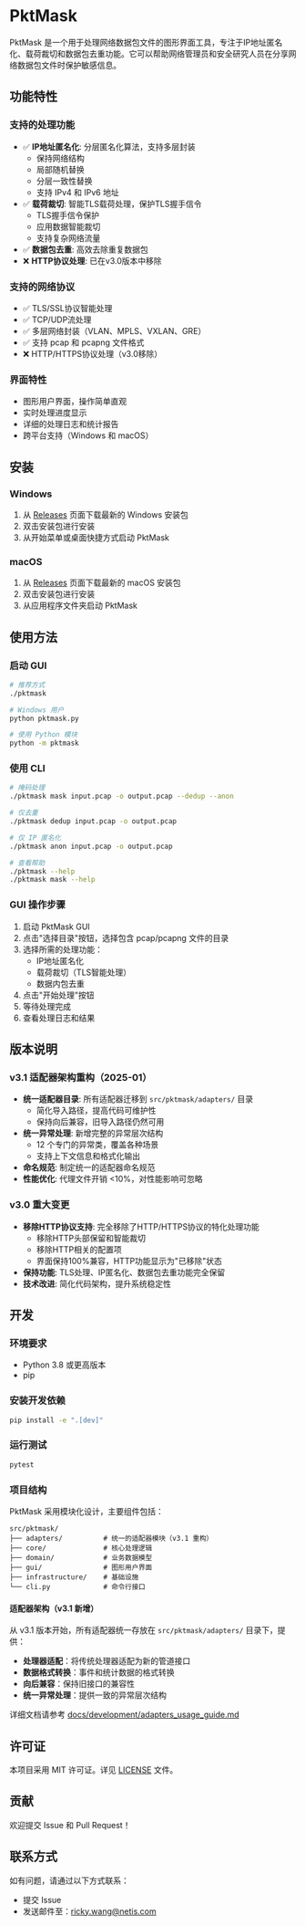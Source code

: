 # PktMask

PktMask 是一个用于处理网络数据包文件的图形界面工具，专注于IP地址匿名化、载荷裁切和数据包去重功能。它可以帮助网络管理员和安全研究人员在分享网络数据包文件时保护敏感信息。

## 功能特性

### 支持的处理功能
- ✅ **IP地址匿名化**: 分层匿名化算法，支持多层封装
  - 保持网络结构
  - 局部随机替换
  - 分层一致性替换
  - 支持 IPv4 和 IPv6 地址
- ✅ **载荷裁切**: 智能TLS载荷处理，保护TLS握手信令
  - TLS握手信令保护
  - 应用数据智能裁切
  - 支持复杂网络流量
- ✅ **数据包去重**: 高效去除重复数据包
- ❌ **HTTP协议处理**: 已在v3.0版本中移除

### 支持的网络协议
- ✅ TLS/SSL协议智能处理
- ✅ TCP/UDP流处理
- ✅ 多层网络封装（VLAN、MPLS、VXLAN、GRE）
- ✅ 支持 pcap 和 pcapng 文件格式
- ❌ HTTP/HTTPS协议处理（v3.0移除）

### 界面特性
- 图形用户界面，操作简单直观
- 实时处理进度显示
- 详细的处理日志和统计报告
- 跨平台支持（Windows 和 macOS）

## 安装

### Windows

1. 从 [Releases](https://github.com/yourusername/pktmask/releases) 页面下载最新的 Windows 安装包
2. 双击安装包进行安装
3. 从开始菜单或桌面快捷方式启动 PktMask

### macOS

1. 从 [Releases](https://github.com/yourusername/pktmask/releases) 页面下载最新的 macOS 安装包
2. 双击安装包进行安装
3. 从应用程序文件夹启动 PktMask

## 使用方法

### 启动 GUI
```bash
# 推荐方式
./pktmask

# Windows 用户
python pktmask.py

# 使用 Python 模块
python -m pktmask
```

### 使用 CLI
```bash
# 掩码处理
./pktmask mask input.pcap -o output.pcap --dedup --anon

# 仅去重
./pktmask dedup input.pcap -o output.pcap

# 仅 IP 匿名化
./pktmask anon input.pcap -o output.pcap

# 查看帮助
./pktmask --help
./pktmask mask --help
```

### GUI 操作步骤

1. 启动 PktMask GUI
2. 点击"选择目录"按钮，选择包含 pcap/pcapng 文件的目录
3. 选择所需的处理功能：
   - IP地址匿名化
   - 载荷裁切（TLS智能处理）
   - 数据内包去重
4. 点击"开始处理"按钮
5. 等待处理完成
6. 查看处理日志和结果

## 版本说明

### v3.1 适配器架构重构（2025-01）
- **统一适配器目录**: 所有适配器迁移到 `src/pktmask/adapters/` 目录
  - 简化导入路径，提高代码可维护性
  - 保持向后兼容，旧导入路径仍然可用
- **统一异常处理**: 新增完整的异常层次结构
  - 12 个专门的异常类，覆盖各种场景
  - 支持上下文信息和格式化输出
- **命名规范**: 制定统一的适配器命名规范
- **性能优化**: 代理文件开销 <10%，对性能影响可忽略

### v3.0 重大变更
- **移除HTTP协议支持**: 完全移除了HTTP/HTTPS协议的特化处理功能
  - 移除HTTP头部保留和智能裁切
  - 移除HTTP相关的配置项
  - 界面保持100%兼容，HTTP功能显示为"已移除"状态
- **保持功能**: TLS处理、IP匿名化、数据包去重功能完全保留
- **技术改进**: 简化代码架构，提升系统稳定性

## 开发

### 环境要求

- Python 3.8 或更高版本
- pip

### 安装开发依赖

```bash
pip install -e ".[dev]"
```

### 运行测试

```bash
pytest
```

### 项目结构

PktMask 采用模块化设计，主要组件包括：

```
src/pktmask/
├── adapters/          # 统一的适配器模块（v3.1 重构）
├── core/              # 核心处理逻辑
├── domain/            # 业务数据模型
├── gui/               # 图形用户界面
├── infrastructure/    # 基础设施
└── cli.py             # 命令行接口
```

#### 适配器架构（v3.1 新增）

从 v3.1 版本开始，所有适配器统一存放在 `src/pktmask/adapters/` 目录下，提供：

- **处理器适配**：将传统处理器适配为新的管道接口
- **数据格式转换**：事件和统计数据的格式转换
- **向后兼容**：保持旧接口的兼容性
- **统一异常处理**：提供一致的异常层次结构

详细文档请参考 [docs/development/adapters_usage_guide.md](docs/development/adapters_usage_guide.md)

## 许可证

本项目采用 MIT 许可证。详见 [LICENSE](LICENSE) 文件。

## 贡献

欢迎提交 Issue 和 Pull Request！

## 联系方式

如有问题，请通过以下方式联系：

- 提交 Issue
- 发送邮件至：ricky.wang@netis.com 